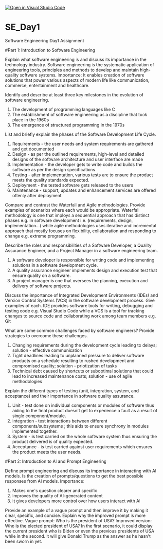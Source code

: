 [![Open in Visual Studio Code](https://classroom.github.com/assets/open-in-vscode-2e0aaae1b6195c2367325f4f02e2d04e9abb55f0b24a779b69b11b9e10269abc.svg)](https://classroom.github.com/online_ide?assignment_repo_id=17009975&assignment_repo_type=AssignmentRepo)
# SE_Day1
Software Engineering Day1 Assignment

#Part 1: Introduction to Software Engineering

Explain what software engineering is and discuss its importance in the technology industry.
Software engineering is the systematic application of engineering tools, principles and methods to develop and maintain high-quality software systems.
Importance:
It enables creation of software solutions that power various aspects of modern life like communication, commerce, entertainment and healthcare.

Identify and describe at least three key milestones in the evolution of software engineering.
1. The development of programming languages like C
2. The establishment of software engineering as a discipline that took place in the 1960s
3. The emergence of structured programming in the 1970s

List and briefly explain the phases of the Software Development Life Cycle.
1. Requirements - the user needs and system requirements are gathered and get documented
2. Design - as per the outlined requirements, high-level and detailed designs of the software architecture and user interface are made
3. Implementation - the developer gets to write code and builds the software as per the design specifications
4. Testing - after implementation, various tests are to ensure the product meets the quality standards expected.
5. Deployment - the tested software gets released to the users
6. Maintenance - support, updates and enhancement services are offered oftenly after deployment



Compare and contrast the Waterfall and Agile methodologies. Provide examples of scenarios where each would be appropriate.
Waterfall methodology is one that imploys a sequential approach that has distinct phases e.g. in software development i.e. (requirements, design, implementation...) while agile methodologies uses iterative and incremental approach that mostly focuses on flexibility, collaboration and responding to change e.g. extreme programming.

Describe the roles and responsibilities of a Software Developer, a Quality Assurance Engineer, and a Project Manager in a software engineering team.
1. A software developer is responsible for writing code and implementing solutions in a software development cycle.
2. A quality assurance engineer implements design and execution test that ensure quality on a software.
3. A project manager is one that oversees the planning, execution and delivery of software projects.

Discuss the importance of Integrated Development Environments (IDEs) and Version Control Systems (VCS) in the software development process. Give examples of each.
IDE provides software tools for writing, debugging and testing code e.g. Visual Studio Code while a VCS is a tool for tracking changes to source code and collaborating work among team members e.g. Git


What are some common challenges faced by software engineers? Provide strategies to overcome these challenges.
1. Changing requirements during the development cycle leading to delays; solution - effective communication
2. Tight deadlines leading to unplanned pressure to deliver software products on a schedule resulting to rushed development and compromised quality; solution - priotization of tasks
3. Technical debt caused by shortcuts or suboptimal solutions that could lead to increased maintenance costs; solution - use of agile methodologies


Explain the different types of testing (unit, integration, system, and acceptance) and their importance in software quality assurance.
1. Unit - test done on individual components or modules of software thus aiding to the final product doesn't get to experience a fault as a result of single component/module.
2. Integration - test interactions between different components/subsystems ; this aids to ensure synchrony in modules implemented together.
3. System - is test carried on the whole software system thus ensuring the product delivered is of quality expected.
4. Acceptance - is test carried against user requirements which ensures the product meets the user needs.

#Part 2: Introduction to AI and Prompt Engineering


Define prompt engineering and discuss its importance in interacting with AI models.
Is the creation of prompts/questions to get the best possible responses from AI models.
Importance:
1. Makes one's question clearer and specific
2. Improves the quality of AI-generated content
3. It gives developers more control over how users interact with AI

Provide an example of a vague prompt and then improve it by making it clear, specific, and concise. Explain why the improved prompt is more effective.
Vague prompt: Who is the president of USA?
Improved version: Who is the elected president of USA?
In the first scenario, it could display the current president who is Biden or even the previous presidents of USA while in the second. it will give Donald Trump as the answer as he hasn't been sworn in yet.
